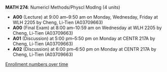 **MATH 274**: Numericl Methods/Physcl Modlng (4 units)

- **A00** (Lecture) at 9:00 am–9:50 am on Monday, Wednesday, Friday at WLH 2205 by Cheng, Li-Tien (A03709663)
- **A00** (Final Exam) at 8:00 am–10:59 am on Wednesday at WLH 2205 by Cheng, Li-Tien (A03709663)
- **A01** (Discussion) at 5:00 pm–5:50 pm on Monday at CENTR 217A by Cheng, Li-Tien (A03709663)
- **A02** (Discussion) at 6:00 pm–6:50 pm on Monday at CENTR 217A by Cheng, Li-Tien (A03709663)

[Enrollment numbers over time](./MATH274.tsv)
